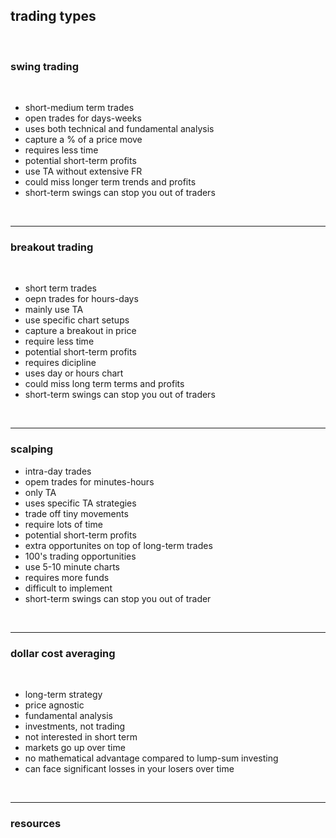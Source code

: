 
## trading types

<br>

### swing trading

<br>

* short-medium term trades
* open trades for days-weeks
* uses both technical and fundamental analysis
* capture a % of a price move
* requires less time
* potential short-term profits
* use TA without extensive FR
* could miss longer term trends and profits
* short-term swings can stop you out of traders

<br>

---

### breakout trading

<br>

* short term trades
* oepn trades for hours-days
* mainly use TA
* use specific chart setups
* capture a breakout in price
* require less time
* potential short-term profits
* requires dicipline
* uses day or hours chart
* could miss long term terms and profits
* short-term swings can stop you out of traders

<br>

---

### scalping

* intra-day trades
* opem trades for minutes-hours
* only TA
* uses specific TA strategies
* trade off tiny movements
* require lots of time
* potential short-term profits
* extra opportunites on top of long-term trades
* 100's trading opportunities 
* use 5-10 minute charts
* requires more funds
* difficult to implement
* short-term swings can stop you out of trader


<br>

---

### dollar cost averaging

<br>

* long-term strategy
* price agnostic
* fundamental analysis
* investments, not trading
* not interested in short term
* markets go up over time
* no mathematical advantage compared to lump-sum investing
* can face significant losses in your losers over time


<br>


---

### resources
